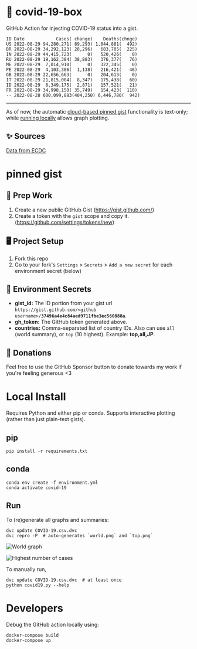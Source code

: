 # 🏥 covid-19-box

GitHub Action for injecting COVID-19 status into a gist.

```
ID Date            Cases( change)    Deaths(chnge)
US 2022-08-29 94,280,271( 89,293) 1,044,881(  492)
BR 2022-08-29 34,292,123( 28,296)   683,705(  225)
IN 2022-08-29 44,415,723(      0)   520,426(    0)
RU 2022-08-29 19,162,384( 38,883)   376,377(   76)
ME 2022-08-29  7,014,910(      0)   322,345(    0)
PE 2022-08-29  4,103,386(  1,138)   216,421(   46)
GB 2022-08-29 22,656,663(      0)   204,613(    0)
IT 2022-08-29 21,815,004(  8,347)   175,438(   60)
ID 2022-08-29  6,349,175(  2,871)   157,521(   21)
FR 2022-08-29 34,998,150( 35,749)   154,423(  110)
-- 2022-08-28 600,099,883(404,250) 6,446,780(  942)
```

---

As of now, the automatic [cloud-based pinned gist](#pinned-gist) functionality is text-only;
while [running locally](#local-install) allows graph plotting.

## ✨ Sources

[Data from ECDC](https://www.ecdc.europa.eu/en/publications-data/download-todays-data-geographic-distribution-covid-19-cases-worldwide)

# pinned gist

## 🎒 Prep Work
1. Create a new public GitHub Gist (https://gist.github.com/)
1. Create a token with the `gist` scope and copy it. (https://github.com/settings/tokens/new)

## 🖥 Project Setup
1. Fork this repo
1. Go to your fork's `Settings` > `Secrets` > `Add a new secret` for each environment secret (below)

## 🤫 Environment Secrets
- **gist_id:** The ID portion from your gist url `https://gist.github.com/<github username>/`**`37496a4e4c84aed9711fbe3ec560888a`**.
- **gh_token:** The GitHub token generated above.
- **countries:** Comma-separated list of country IDs. Also can use `all` (world summary), or `top` (10 highest). Example: **top,all,JP**.

## 💸 Donations

Feel free to use the GitHub Sponsor button to donate towards my work if you're feeling generous <3

# Local Install

Requires Python and either pip or conda. Supports interactive plotting (rather than just plain-text gists).

## pip

```
pip install -r requirements.txt
```

## conda

```
conda env create -f environment.yml
conda activate covid-19
```

## Run

To (re)generate all graphs and summaries:

```
dvc update COVID-19.csv.dvc
dvc repro -P  # auto-generates `world.png` and `top.png`
```

![World graph](world.png)

![Highest number of cases](top.png)

To manually run,

```
dvc update COVID-19.csv.dvc  # at least once
python covid19.py --help
```

# Developers

Debug the GitHub action locally using:

```
docker-compose build
docker-compose up
```
